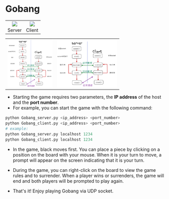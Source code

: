 # Gobang

<table>
  <tr>
    <td align="center">
      <img src="https://github.com/kerong2002/Gobang_Socket/assets/70834651/9d4a386b-0e8a-4e28-a0dd-4e313a7f6ace" height="150">
      <br>
      Server
    </td>
    <td align="center">
      <img src="https://github.com/kerong2002/Gobang_Socket/assets/70834651/8501d646-8b91-426b-8c85-aebc81ae6f48" height="150">
      <br>
      Client
    </td>
  </tr>
</table>

<table>
  <tr>
    <td align="center">
      <img src="/TCP.png" height="150">
    </td>
    <td align="center">
      <img src="/UDP.png" height="150">
    </td>
  </tr>
</table>


- Starting the game requires two parameters, the **IP address** of the host and the **port number**. 
- For example, you can start the game with the following command:
```py
python Gobang_server.py <ip_address> <port_number>
python Gobang_client.py <ip_address> <port_number>
# example:
python Gobang_server.py localhost 1234
python Gobang_client.py localhost 1234
```

- In the game, black moves first. You can place a piece by clicking on a position on the board with your mouse. When it is your turn to move, a prompt will appear on the screen indicating that it is your turn.

- During the game, you can right-click on the board to view the game rules and to surrender. When a player wins or surrenders, the game will end and both players will be prompted to play again.

- That's it! Enjoy playing Gobang via UDP socket.
